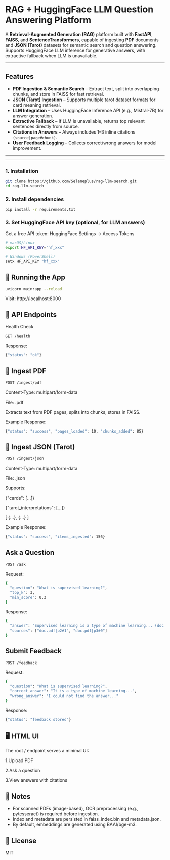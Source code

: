 # RAG + HuggingFace LLM Question Answering Platform

A **Retrieval-Augmented Generation (RAG)** platform built with **FastAPI**, **FAISS**, and **SentenceTransformers**, capable of ingesting **PDF** documents and **JSON (Tarot)** datasets for semantic search and question answering.  
Supports HuggingFace LLM inference for generative answers, with extractive fallback when LLM is unavailable.

---

##  Features
- **PDF Ingestion & Semantic Search** – Extract text, split into overlapping chunks, and store in FAISS for fast retrieval.
- **JSON (Tarot) Ingestion** – Supports multiple tarot dataset formats for card meaning retrieval.
- **LLM Integration** – Uses HuggingFace Inference API (e.g., Mistral-7B) for answer generation.
- **Extractive Fallback** – If LLM is unavailable, returns top relevant sentences directly from source.
- **Citations in Answers** – Always includes 1–3 inline citations `(source|page#chunk)`.
- **User Feedback Logging** – Collects correct/wrong answers for model improvement.

---

---

### 1. Installation
```bash
git clone https://github.com/Seleneplus/rag-llm-search.git
cd rag-llm-search
```

### 2. Install dependencies
```bash
pip install -r requirements.txt
```

### 3. Set HuggingFace API key (optional, for LLM answers)

Get a free API token: HuggingFace Settings → Access Tokens
```bash
# macOS/Linux
export HF_API_KEY="hf_xxx"

# Windows (PowerShell)
setx HF_API_KEY "hf_xxx"
```

## 🚀 Running the App
```bash
uvicorn main:app --reload
```
Visit: http://localhost:8000

## 📌 API Endpoints
Health Check
```bash
GET /health
```
Response:
```bash
{"status": "ok"}
```


## 📌 Ingest PDF

```bash
POST /ingest/pdf
```
Content-Type: multipart/form-data

File: .pdf

Extracts text from PDF pages, splits into chunks, stores in FAISS.

Example Response:
```bash
{"status": "success", "pages_loaded": 10, "chunks_added": 85}
```

## 📌 Ingest JSON (Tarot)

```bash
POST /ingest/json

```
Content-Type: multipart/form-data

File: .json

Supports:

{"cards": [...]}

{"tarot_interpretations": [...]}

[ {...}, {...} ]

Example Response:
```bash
{"status": "success", "items_ingested": 156}
```

## Ask a Question
```bash
POST /ask
```
Request:
```bash
{
  "question": "What is supervised learning?",
  "top_k": 3,
  "min_score": 0.3
}
```
Response:
```bash
{
  "answer": "Supervised learning is a type of machine learning... (doc.pdf|p2#1)",
  "sources": ["doc.pdf|p2#1", "doc.pdf|p3#0"]
}
```

## Submit Feedback
``` bash
POST /feedback
```
Request:
```bash
{
  "question": "What is supervised learning?",
  "correct_answer": "It is a type of machine learning...",
  "wrong_answer": "I could not find the answer..."
}
```
Response:
```bash
{"status": "feedback stored"}
```

## 🖥 HTML UI
The root / endpoint serves a minimal UI:

1.Upload PDF

2.Ask a question

3.View answers with citations

## 📝 Notes
- For scanned PDFs (image-based), OCR preprocessing (e.g., pytesseract) is required before ingestion.
- Index and metadata are persisted in faiss_index.bin and metadata.json.
- By default, embeddings are generated using BAAI/bge-m3.

## 📄 License
MIT


